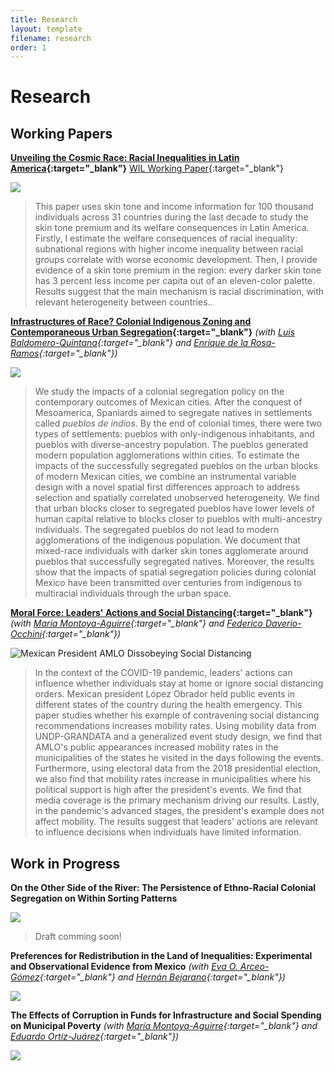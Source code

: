 ```yaml
---
title: Research
layout: template
filename: research
order: 1
--- 
```


# Research

## Working Papers

**[Unveiling the Cosmic Race: Racial Inequalities in Latin America](https://papers.ssrn.com/sol3/papers.cfm?abstract_id=3870741){:target="_blank"}** [WIL Working Paper](https://wid.world/document/unveiling-the-cosmic-race-racial-inequalities-in-latin-america-world-inequality-lab-working-paper-2022-02/){:target="_blank"}

![](https://raw.githubusercontent.com/woomora/woomora.github.io/main/images/UCR.png)

  > This paper uses skin tone and income information for 100 thousand individuals across 31 countries during the last decade to study the skin tone premium and its welfare consequences in Latin America. Firstly, I estimate the welfare consequences of racial inequality: subnational regions with higher income inequality between racial groups correlate with worse economic development. Then, I provide evidence of a skin tone premium in the region: every darker skin tone has 3 percent less income per capita out of an eleven-color palette. Results suggest that the main mechanism is racial discrimination, with relevant heterogeneity between countries..



**[Infrastructures of Race? Colonial Indigenous Zoning and Contemporaneous Urban Segregation](https://scholarworks.wm.edu/cgi/viewcontent.cgi?article=2947&amp;context=aspubs){:target="_blank"}** *(with [Luis Baldomero-Quintana](https://sites.google.com/view/luisbaldomeroquintana/){:target="_blank"} and [Enrique de la Rosa-Ramos](https://www.enriquedelarosaramos.com/){:target="_blank"})*

![](https://raw.githubusercontent.com/woomora/woomora.github.io/main/images/IoR.png)

  > We study the impacts of a colonial segregation policy on the contemporary outcomes of Mexican cities. After the conquest of Mesoamerica, Spaniards aimed to segregate natives in settlements called *pueblos de indios*. By the end of colonial times, there were two types of settlements: pueblos with only-indigenous inhabitants, and pueblos with diverse-ancestry population. The pueblos generated modern population agglomerations within cities. To estimate the impacts of the successfully segregated pueblos on the urban blocks of modern Mexican cities, we combine an instrumental variable design with a novel spatial first differences approach to address selection and spatially correlated unobserved heterogeneity. We find that urban blocks closer to segregated pueblos have lower levels of human capital relative to blocks closer to pueblos with multi-ancestry individuals. The segregated pueblos do not lead to modern agglomerations of the indigenous population. We document that mixed-race individuals with darker skin tones agglomerate around pueblos that successfully segregated natives. Moreover, the results show that the impacts of spatial segregation policies during colonial Mexico have been transmitted over centuries from indigenous to multiracial individuals through the urban space.


**[Moral Force: Leaders' Actions and Social Distancing](https://papers.ssrn.com/sol3/papers.cfm?abstract_id=3678980){:target="_blank"}** *(with [María Montoya-Aguirre](https://fr.linkedin.com/in/mariamontoyaa){:target="_blank"} and [Federico Daverio-Occhini](https://mx.linkedin.com/in/federicodaverio){:target="_blank"})*

![Mexican President AMLO Dissobeying Social Distancing](https://raw.githubusercontent.com/woomora/woomora.github.io/main/images/MF.png)

  > In the context of the COVID-19 pandemic, leaders' actions can influence whether individuals stay at home or ignore social distancing orders. Mexican president López Obrador held public events in different states of the country during the health emergency. This paper studies whether his example of contravening social distancing recommendations increases mobility rates. Using mobility data from UNDP-GRANDATA and a generalized event study design, we find that AMLO's public appearances increased mobility rates in the municipalities of the states he visited in the days following the events. Furthermore, using electoral data from the 2018 presidential election, we also find that mobility rates increase in municipalities where his political support is high after the president's events. We find that media coverage is the primary mechanism driving our results. Lastly, in the pandemic's advanced stages, the president's example does not affect mobility. The results suggest that leaders' actions are relevant to influence decisions when individuals have limited information.


## Work in Progress

**On the Other Side of the River: The Persistence of Ethno-Racial Colonial Segregation on Within Sorting Patterns**

![](https://raw.githubusercontent.com/woomora/woomora.github.io/main/images/AOLDR.png)

  > Draft comming soon!


**Preferences for Redistribution in the Land of Inequalities: Experimental and Observational Evidence from Mexico** *(with [Eva O. Arceo-Gómez](https://www.eva-arceo.com/){:target="_blank"} and [Hernán Bejarano](https://www.hernandbejarano.com/){:target="_blank"})*

![](https://raw.githubusercontent.com/woomora/woomora.github.io/main/images/PFRLI.png)


**The Effects of Corruption in Funds for Infrastructure and Social Spending on Municipal Poverty** *(with [María Montoya-Aguirre](https://fr.linkedin.com/in/mariamontoyaa){:target="_blank"} and [Eduardo Ortiz-Juárez](https://www.eduardoortizj.com/){:target="_blank"})*

![](https://raw.githubusercontent.com/woomora/woomora.github.io/main/images/poverty_corruption.png)
